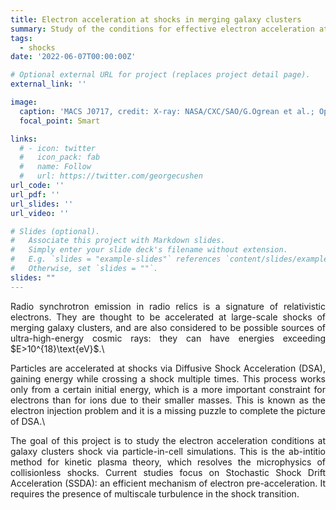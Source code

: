 ```yaml
---
title: Electron acceleration at shocks in merging galaxy clusters
summary: Study of the conditions for effective electron acceleration at low-Mach-number shocks
tags:
  - shocks
date: '2022-06-07T00:00:00Z'

# Optional external URL for project (replaces project detail page).
external_link: ''

image:
  caption: 'MACS J0717, credit: X-ray: NASA/CXC/SAO/G.Ogrean et al.; Optical: NASA/STScI; Radio: NRAO/AUI/NSF'
  focal_point: Smart

links:
  # - icon: twitter
  #   icon_pack: fab
  #   name: Follow
  #   url: https://twitter.com/georgecushen
url_code: ''
url_pdf: ''
url_slides: ''
url_video: ''

# Slides (optional).
#   Associate this project with Markdown slides.
#   Simply enter your slide deck's filename without extension.
#   E.g. `slides = "example-slides"` references `content/slides/example-slides.md`.
#   Otherwise, set `slides = ""`.
slides: ""
---
```


<div style='text-align: justify;'>
Radio synchrotron emission in radio relics is a signature of relativistic electrons. They are thought to be accelerated at large-scale shocks of merging galaxy clusters, and are also considered to be possible sources of ultra-high-energy cosmic rays: they can have energies exceeding $E>10^{18}\text{eV}$.\

Particles are accelerated at shocks via Diffusive Shock Acceleration (DSA), gaining energy while crossing a shock multiple times. This process works only from a certain initial energy, which is a more important constraint for electrons than for ions due to their smaller masses. This is known as the electron injection problem and it is a missing puzzle to complete the picture of DSA.\

The goal of this project is to study the electron acceleration conditions at galaxy clusters shock via particle-in-cell simulations. This is the ab-intitio method for kinetic plasma theory, which resolves the microphysics of collisionless shocks. Current studies focus on Stochastic Shock Drift Acceleration (SSDA): an efficient mechanism of electron pre-acceleration. It requires the presence of multiscale turbulence in the shock transition.
</div>